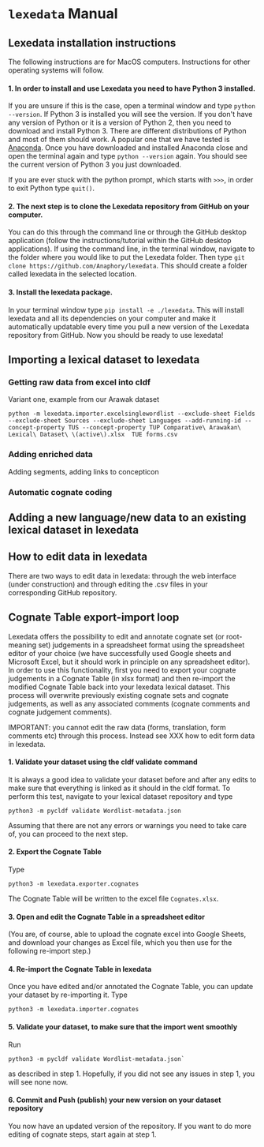 # `lexedata` Manual

## Lexedata installation instructions

The following instructions are for MacOS computers. Instructions for other operating systems will follow.

#### 1. In order to install and use Lexedata you need to have Python 3 installed.

If you are unsure if this is the case, open a terminal window and type `python
--version`. If Python 3 is installed you will see the version. If you don't have
any version of Python or it is a version of Python 2, then you need to download
and install Python 3. There are different distributions of Python and most of
them should work. A popular one that we have tested is
[Anaconda](https://www.anaconda.com/products/individual). Once you have
downloaded and installed Anaconda close and open the terminal again and type
`python --version` again. You should see the current version of Python 3 you
just downloaded.

If you are ever stuck with the python prompt, which starts with `>>>`, in
order to exit Python type `quit()`.

#### 2. The next step is to clone the Lexedata repository from GitHub on your computer.
You can do this through the command line or through the GitHub desktop
application (follow the instructions/tutorial within the GitHub desktop
applications). If using the command line, in the terminal window, navigate to
the folder where you would like to put the Lexedata folder. Then type `git clone
https://github.com/Anaphory/lexedata`. This should create a folder called
lexedata in the selected location.

#### 3. Install the lexedata package.
In your terminal window type `pip install -e ./lexedata`. This will
install lexedata and all its dependencies on your computer and make it
automatically updatable every time you pull a new version of the Lexedata
repository from GitHub. Now you should be ready to use lexedata!

## Importing a lexical dataset to lexedata

### Getting raw data from excel into cldf
Variant one, example from our Arawak dataset
```
python -m lexedata.importer.excelsinglewordlist --exclude-sheet Fields --exclude-sheet Sources --exclude-sheet Languages --add-running-id --concept-property TUS --concept-property TUP Comparative\ Arawakan\ Lexical\ Dataset\ \(active\).xlsx  TUE forms.csv
```
### Adding enriched data
Adding segments, adding links to concepticon

### Automatic cognate coding

## Adding a new language/new data to an existing lexical dataset in lexedata

## How to edit data in lexedata

There are two ways to edit data in lexedata: through the web interface (under
construction) and through editing the .csv files in your corresponding GitHub
repository.

## Cognate Table export-import loop

Lexedata offers the possibility to edit and annotate cognate set (or
root-meaning set) judgements in a spreadsheet format using the spreadsheet
editor of your choice (we have successfully used Google sheets and Microsoft
Excel, but it should work in principle on any spreadsheet editor). In order to
use this functionality, first you need to export your cognate judgements in a
Cognate Table (in xlsx format) and then re-import the modified Cognate Table
back into your lexedata lexical dataset. This process will overwrite previously
existing cognate sets and cognate judgements, as well as any associated comments
(cognate comments and cognate judgement comments).

IMPORTANT: you cannot edit the raw data (forms, translation, form comments etc)
through this process. Instead see XXX how to edit form data in lexedata.

#### 1. Validate your dataset using the cldf validate command
It is always a good idea to validate your dataset before and after any edits to make sure that everything is linked as it should in the cldf format.
To perform this test, navigate to your lexical dataset repository and type
```
python3 -m pycldf validate Wordlist-metadata.json
```
Assuming that there are not any errors or warnings you need to take care of, you can proceed to the next step.

#### 2. Export the Cognate Table
Type 
```
python3 -m lexedata.exporter.cognates
```
The Cognate Table will be written to the excel file `Cognates.xlsx`.

#### 3. Open and edit the Cognate Table in a spreadsheet editor
(You are, of course, able to upload the cognate excel into Google Sheets, and
download your changes as Excel file, which you then use for the following
re-import step.)

#### 4. Re-import the Cognate Table in lexedata
Once you have edited and/or annotated the Cognate Table, you can update your dataset by re-importing it. Type
```
python3 -m lexedata.importer.cognates
```

#### 5. Validate your dataset, to make sure that the import went smoothly
Run
```
python3 -m pycldf validate Wordlist-metadata.json`
```
as described in step 1. Hopefully, if you did not see any issues in step 1, you will see none now.

#### 6. Commit and Push (publish) your new version on your dataset repository
You now have an updated version of the repository. If you want to do more
editing of cognate steps, start again at step 1.
